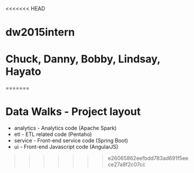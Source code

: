 <<<<<<< HEAD
# dw2015intern 
# Chuck, Danny, Bobby, Lindsay, Hayato
=======
# Data Walks - Project layout

* analytics - Analytics code (Apache Spark)
* etl - ETL related code (Pentaho)
* service - Front-end service code (Spring Boot)
* ui - Front-end Javascript code (AngularJS)
>>>>>>> e26065862eefbdd783ad691f5eece27a8f2c07cc
